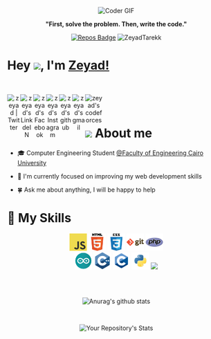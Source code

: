 <p align="center">

  <img src="https://media.giphy.com/media/SWoSkN6DxTszqIKEqv/giphy.gif" alt="Coder GIF" width="500" height="400">
  
</p>

<div align="center">

**"First, solve the problem. Then, write the code."**

 <!-- <a href="https://badges.pufler.dev">
    <img src="https://badges.pufler.dev/repos/ZeyadTarekk?&a=0"> 
    
  </a> -->

[![Repos Badge](https://badges.pufler.dev/repos/ZeyadTarekk)](https://badges.pufler.dev)
<img src="https://komarev.com/ghpvc/?username=ZeyadTarekk&label=Profile%20views&color=0e75b6&style=flat" alt="ZeyadTarekk" />

</div>

# Hey <img src="https://github.com/ZeyadTarekk/ZeyadTarekk/blob/main/wave.gif" width="40px">, I'm [Zeyad!](https://www.linkedin.com/in/zeyad-tarek/)

<br/>

<div align="center">

<a href="https://twitter.com/Zeyad_Tarek0"><img align="left" alt="zeyad | Twitter" width="30px" src="https://user-images.githubusercontent.com/76125650/141382461-299f5651-de09-4549-a801-91d11f4fe15e.png" draggable="false" /></a>

<a href="https://www.linkedin.com/in/zeyad-tarek/"><img align="left" alt="zeyad's LinkdeIN" width="30px" src="https://user-images.githubusercontent.com/76125650/140648921-7692f46e-76c4-47f6-8c1f-383841428bbe.png" draggable="false" /></a>

 <!-- <a href="https://www.facebook.com/zeyad.tarek.104/">
  <img align="left" alt="zeyad's Facebook" width="30px" src="https://image.flaticon.com/icons/svg/2111/2111342.svg" draggable="false" />
</a> -->

  <a href="https://www.facebook.com/zeyad.tarek.104/">
  <img align="left" alt="zeyad's Facebook" width="30px" src="https://user-images.githubusercontent.com/76125650/139602215-302fea84-764a-45f9-8ca2-d623ede28c3c.png" draggable="false" />
</a>

<a href="https://www.instagram.com/zeyad__tarek/">
  <img align="left" alt="zeyad's Instagram" width="30px" src="https://user-images.githubusercontent.com/76125650/141382540-72edfb69-b11e-4e61-81fd-9f0653da2162.png" draggable="false" /></a>
  
 <!-- <a href="https://github.com/ZeyadTarekk">
  <img align="left" alt="zeyad's github" width="30px" src="https://image.flaticon.com/icons/svg/2111/2111432.svg" draggable="false" />
</a> -->
  
  <a href="https://github.com/ZeyadTarekk">
  <img align="left" alt="zeyad's github" width="30px" src="https://user-images.githubusercontent.com/76125650/139602266-044d30d7-1ad5-4b59-a0db-bf0777dd8b7a.png" draggable="false" />
</a>

<a href="mailto:zeyad.ta01@gmail.com">
  <img align="left" alt="zeyad's gmail" width="30px" src="https://user-images.githubusercontent.com/76125650/141382583-1354ab1c-10a7-4605-a255-412ee57d2ad7.png" draggable="false" />
</a>

<a href="https://codeforces.com/profile/Zeyad_Tarek">
  <img align="left" alt="zeyad's codeforces" width="40px" src="https://github.com/ZeyadTarekk/ZeyadTarekk/blob/main/codeforces.png" draggable="false" />
</a>

</div>

<br />
<br />

# <img src="https://media.giphy.com/media/VgCDAzcKvsR6OM0uWg/giphy.gif" width="50" draggable="false" > About me

- 🎓 Computer Engineering Student <a href="http://eng.cu.edu.eg/ar/">@Faculty of Engineering Cairo University</a>
<!-- - 🏃‍♂️ I am passionate about Front-End, Competitive Programming and Computer vision -->

- 🚧 I'm currently focused on improving my web development skills

- 🍀 Ask me about anything, I will be happy to help

# 🧰 My Skills

<div align="center">

<code><img height="40" src="https://raw.githubusercontent.com/github/explore/80688e429a7d4ef2fca1e82350fe8e3517d3494d/topics/javascript/javascript.png"></code>
<code><img height="40" src="https://raw.githubusercontent.com/github/explore/80688e429a7d4ef2fca1e82350fe8e3517d3494d/topics/html/html.png"></code>
<code><img height="40" src="https://raw.githubusercontent.com/github/explore/80688e429a7d4ef2fca1e82350fe8e3517d3494d/topics/css/css.png"></code>
<code><img height="40" src="https://raw.githubusercontent.com/github/explore/80688e429a7d4ef2fca1e82350fe8e3517d3494d/topics/git/git.png"></code>
<code><img height="40" src="https://raw.githubusercontent.com/github/explore/80688e429a7d4ef2fca1e82350fe8e3517d3494d/topics/php/php.png"></code>
<br />
<code><img height="40" src="https://raw.githubusercontent.com/github/explore/80688e429a7d4ef2fca1e82350fe8e3517d3494d/topics/arduino/arduino.png"></code>
<code><img height="40" src="https://raw.githubusercontent.com/github/explore/80688e429a7d4ef2fca1e82350fe8e3517d3494d/topics/cpp/cpp.png"></code>
<code><img height="40" src="https://raw.githubusercontent.com/github/explore/80688e429a7d4ef2fca1e82350fe8e3517d3494d/topics/c/c.png"></code>
<code><img height="40" src="https://raw.githubusercontent.com/github/explore/80688e429a7d4ef2fca1e82350fe8e3517d3494d/topics/python/python.png"></code>
<code><img height="40" src="https://github.com/ZeyadTarekk/ZeyadTarekk/blob/main/bootstrap.png"></code>

</div>

<br /><br />

<div align="center">

![Anurag's github stats](https://github-readme-stats.vercel.app/api?username=ZeyadTarekk&show_icons=true&theme=radical&count_private=true)

  <br>

![Your Repository's Stats](https://github-readme-stats.vercel.app/api/top-langs/?username=ZeyadTarekk&count_private=true&theme=radical)

<!-- ![ZeyadTarekk github streak](https://github-readme-streak-stats.herokuapp.com/?user=ZeyadTarekk&theme=radical&include_all_commits=true&count_private=true) -->

</div>
<!-- <h1 align="center">
   <br/>

  <img src="https://media.giphy.com/media/jpVnC65DmYeyRL4LHS/giphy.gif" width="20%">
</h1> -->
<!--
**ZeyadTarekk/ZeyadTarekk** is a ✨ _special_ ✨ repository because its `README.md` (this file) appears on your GitHub profile.

Here are some ideas to get you started:

- 🔭 I’m currently working on ...
- 🌱 I’m currently learning ...
- 👯 I’m looking to collaborate on ...
- 🤔 I’m looking for help with ...
- 💬 Ask me about ...
- 📫 How to reach me: ...
- 😄 Pronouns: ...
- ⚡ Fun fact: ...
  -->
